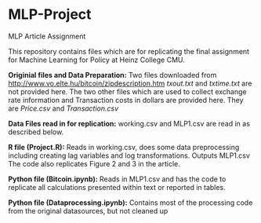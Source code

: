 # MLP-Project
MLP Article Assignment

This repository contains files which are for replicating the final assignment for Machine Learning for Policy at Heinz College CMU. 

**Originial files and Data Preparation:**
Two files downloaded from http://www.vo.elte.hu/bitcoin/zipdescription.htm *txout.txt* and *txtime.txt* are not provided here. 
The two other files which are used to collect exchange rate information and Transaction costs in dollars are provided here. They are *Price.csv* and *Transaction.csv*

**Data  Files read in for replication:**
working.csv and MLP1.csv are read in as described below.

**R file (Project.R):**
Reads in working.csv, does some data preprocessing including creating lag variables and log transformations. Outputs MLP1.csv
The code also replicates Figure 2 and 3 in the article. 

**Python file (Bitcoin.ipynb):**
Reads in MLP1.csv and has the code to replicate all calculations presented within text or reported in tables. 

**Python file (Dataprocessing.ipynb):**
Contains most of the processing code from the original datasources, but not cleaned up
